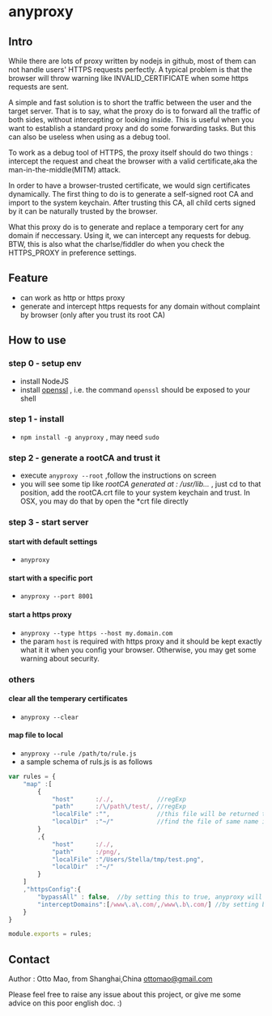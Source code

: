 anyproxy
==========

## Intro
While there are lots of proxy written by nodejs in github, most of them can not handle users' HTTPS requests perfectly. A typical problem is that the browser will throw warning like INVALID_CERTIFICATE when some https requests are sent. 

A simple and fast solution is to short the traffic between the user and the target server. That is to say, what the proxy do is to forward all the traffic of both sides, without intercepting or looking inside. 
This is useful when you want to establish a standard proxy and do some forwarding tasks. But this can also be useless when using as a debug tool.

To work as a debug tool of HTTPS, the proxy itself should do two things : intercept the request and cheat the browser with a valid certificate,aka the man-in-the-middle(MITM) attack.

In order to have a browser-trusted certificate, we would sign certificates dynamically. The first thing to do is to generate a self-signed root CA and import to the system keychain. After trusting this CA, all child certs signed by it can be naturally trusted by the browser. 

What this proxy do is to generate and replace a temporary cert for any domain if neccessary. Using it, we can intercept any requests for debug. BTW, this is also what the charlse/fiddler do when you check the HTTPS_PROXY in preference settings.

## Feature
* can work as http or https proxy
* generate and intercept https requests for any domain without complaint by browser (only after you trust its root CA)

## How to use
### step 0 - setup env

* install NodeJS
* install [openssl](http://wiki.openssl.org/index.php/Compilation_and_Installation) , i.e. the command ``openssl`` should be exposed to your shell

### step 1 - install

* ``npm install -g anyproxy`` , may need ``sudo``


### step 2 - generate a rootCA and trust it
* execute ``anyproxy --root`` ,follow the instructions on screen
* you will see some tip like *rootCA generated at : /usr/lib...* , just cd to that position, add the rootCA.crt file to your system keychain and trust. In OSX, you may do that by open the *crt file directly

### step 3 - start server

#### start with default settings
* ``anyproxy``

#### start with a specific port
* ``anyproxy --port 8001``

#### start a https proxy
* ``anyproxy --type https --host my.domain.com``
* the param ``host`` is required with https proxy and it should be kept exactly what it it when you config your browser. Otherwise, you may get some warning about security.

### others

#### clear all the temperary certificates
* ``anyproxy --clear``

#### map file to local
* ``anyproxy --rule /path/to/rule.js``
* a sample schema of ruls.js is as follows

```javascript
var rules = {
    "map" :[
        {
            "host"      :/./,            //regExp
            "path"      :/\/path\/test/, //regExp
            "localFile" :"",             //this file will be returned to user when host and path pattern both meets the request
            "localDir"  :"~/"            //find the file of same name in localdir. anyproxy will not read localDir settings unless localFile is falsy
        }
        ,{
            "host"      :/./,
            "path"      :/png/,
            "localFile" :"/Users/Stella/tmp/test.png",
            "localDir"  :"~/"
        }
    ]
    ,"httpsConfig":{
        "bypassAll" : false,  //by setting this to true, anyproxy will not intercept any https request
        "interceptDomains":[/www\.a\.com/,/www\.b\.com/] //by setting bypassAll:false, requests towards these domains will be intercepted, and try to meet the map rules above
    }
}

module.exports = rules;

```

## Contact
Author : Otto Mao, from Shanghai,China
ottomao@gmail.com

Please feel free to raise any issue about this project, or give me some advice on this poor english doc. :)
